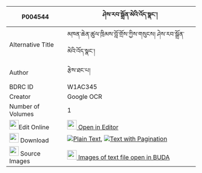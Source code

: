 |P004544|ཤེས་རབ་སྒྲོན་མེའི་འོད་སྣང་། 
| --- | --- 
|Alternative Title |མཁན་ཆེན་ཚུལ་ཁྲིམས་བློ་གྲོས་ཀྱིས་གསུངས། ཤེས་རབ་སྒྲོན་མེའི་འོད་སྣང་།
|Author| རྩེས་ཐང་པ།
|BDRC ID | W1AC345
|Creator | Google OCR
|Number of Volumes| 1
|<img width="25" src="https://img.icons8.com/color/25/000000/edit-property.png">Edit Online| [<img width="25" src="https://avatars.githubusercontent.com/u/45091458?s=200&v=4"> Open in Editor](http://editor.openpecha.org/P004544)
|<img width="25" src="https://img.icons8.com/fluent/48/000000/download-2.png"/>  Download | [![](https://img.icons8.com/color/20/000000/txt.png)Plain Text](https://github.com/Openpecha/P004544/releases/download/v1/sherab_dronme_i_onang_plain_P004544.zip), [![](https://img.icons8.com/color/20/000000/txt.png)Text with Pagination](https://github.com/Openpecha/P004544/releases/download/v1/sherab_dronme_i_onang_pages_P004544.zip)
|<img width="25" src="https://img.icons8.com/plasticine/100/000000/pictures-folder.png"/>  Source Images | [<img width="25" src="https://library.bdrc.io/icons/BUDA-small.svg"> Images of text file open in BUDA](https://library.bdrc.io/show/bdr:W1AC345)